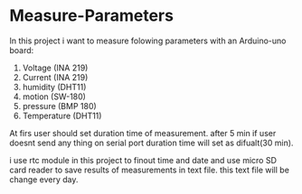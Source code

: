 # Measure-Parameters
In this project i want to measure folowing parameters with an Arduino-uno board:

1) Voltage (INA 219)
2) Current (INA 219)
3) humidity (DHT11)
4) motion (SW-180)
5) pressure (BMP 180)
6) Temperature (DHT11)

At firs user should set duration time of measurement. after 5 min if user  doesnt send any thing on serial port duration time will set as difualt(30 min).

i use rtc module in this project to finout time and date and use micro SD card reader to save results of measurements in text file. this text file will be change every day.
